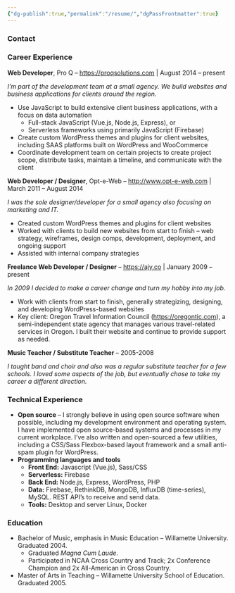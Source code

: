 ```yaml
---
{"dg-publish":true,"permalink":"/resume/","dgPassFrontmatter":true}
---
```



### Contact

### Career Experience

**Web Developer**, Pro Q – https://proqsolutions.com | August 2014 – present

_I’m part of the development team at a small agency. We build websites and business applications for clients around the region._

-   Use JavaScript to build extensive client business applications, with a focus on data automation
    -   Full-stack JavaScript (Vue.js, Node.js, Express), or
    -   Serverless frameworks using primarily JavaScript (Firebase)
-   Create custom WordPress themes and plugins for client websites, including SAAS platforms built on WordPress and WooCommerce
-   Coordinate development team on certain projects to create project scope, distribute tasks, maintain a timeline, and communicate with the client

**Web Developer / Designer**, Opt-e-Web – http://www.opt-e-web.com | March 2011 – August 2014

_I was the sole designer/developer for a small agency also focusing on marketing and IT._

-   Created custom WordPress themes and plugins for client websites
-   Worked with clients to build new websites from start to finish – web strategy, wireframes, design comps, development, deployment, and ongoing support
-   Assisted with internal company strategies

**Freelance Web Developer / Designer** – https://ajy.co | January 2009 – present

_In 2009 I decided to make a career change and turn my hobby into my job._

-   Work with clients from start to finish, generally strategizing, designing, and developing WordPress-based websites
-   Key client: Oregon Travel Information Council (https://oregontic.com), a semi-independent state agency that manages various travel-related services in Oregon. I built their website and continue to provide support as needed.

**Music Teacher / Substitute Teacher** – 2005-2008

_I taught band and choir and also was a regular substitute teacher for a few schools. I loved some aspects of the job, but eventually chose to take my career a different direction._

### Technical Experience

-   **Open source** – I strongly believe in using open source software when possible, including my development environment and operating system. I have implemented open source-based systems and processes in my current workplace. I’ve also written and open-sourced a few utilities, including a CSS/Sass Flexbox-based layout framework and a small anti-spam plugin for WordPress.
-   **Programming languages and tools**
    -   **Front End:** Javascript (Vue.js), Sass/CSS
    -   **Serverless:** Firebase
    -   **Back End:** Node.js, Express, WordPress, PHP
    -   **Data:** Firebase, RethinkDB, MongoDB, InfluxDB (time-series), MySQL. REST API’s to receive and send data.
    -   **Tools:** Desktop and server Linux, Docker

### Education

-   Bachelor of Music, emphasis in Music Education – Willamette University. Graduated 2004.
    -   Graduated _Magna Cum Laude_.
    -   Participated in NCAA Cross Country and Track; 2x Conference Champion and 2x All-American in Cross Country.
-   Master of Arts in Teaching – Willamette University School of Education. Graduated 2005.